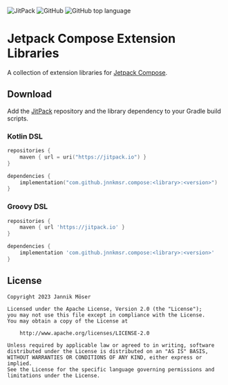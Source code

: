 ![JitPack](https://img.shields.io/jitpack/version/com.github.jnnkmsr/compose?style=for-the-badge)
![GitHub](https://img.shields.io/github/license/jnnkmsr/compose?style=for-the-badge)
![GitHub top language](https://img.shields.io/github/languages/top/jnnkmsr/compose?style=for-the-badge)

# Jetpack Compose Extension Libraries

A collection of extension libraries for [Jetpack Compose][compose].

## Download

Add the [JitPack][jitpack] repository and the library dependency to your Gradle
build scripts.

### Kotlin DSL

```kotlin
repositories {
    maven { url = uri("https://jitpack.io") }
}

dependencies {
    implementation("com.github.jnnkmsr.compose:<library>:<version>")
}
```

### Groovy DSL

```groovy
repositories {
    maven { url 'https://jitpack.io' }
}

dependencies {
    implementation 'com.github.jnnkmsr.compose:<library>:<version>'
}
```

## License

```
Copyright 2023 Jannik Möser

Licensed under the Apache License, Version 2.0 (the "License");
you may not use this file except in compliance with the License.
You may obtain a copy of the License at

    http://www.apache.org/licenses/LICENSE-2.0

Unless required by applicable law or agreed to in writing, software
distributed under the License is distributed on an "AS IS" BASIS,
WITHOUT WARRANTIES OR CONDITIONS OF ANY KIND, either express or implied.
See the License for the specific language governing permissions and
limitations under the License.
```


<!-- External Links -->
[compose]: https://d.android.com/jetpack/compose
[jitpack]: https://jitpack.io/
